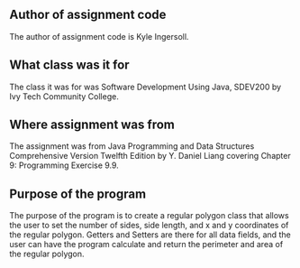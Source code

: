 ## Author of assignment code
The author of assignment code is Kyle Ingersoll.

## What class was it for 
The class it was for was Software Development Using Java, SDEV200 by Ivy Tech Community College.

## Where assignment was from
The assignment was from Java Programming and Data Structures Comprehensive Version Twelfth Edition by Y. Daniel Liang covering Chapter 9: Programming Exercise 9.9.

## Purpose of the program
The purpose of the program is to create a regular polygon class that allows the user to set the number of sides, side length, and x and y coordinates of the regular polygon. Getters and Setters are there for all data fields, and the user can have the program calculate and return the perimeter and area of the regular polygon.